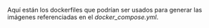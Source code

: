 Aquí están los dockerfiles que podrían ser usados para generar las imágenes referenciadas en el _docker_compose.yml_.
